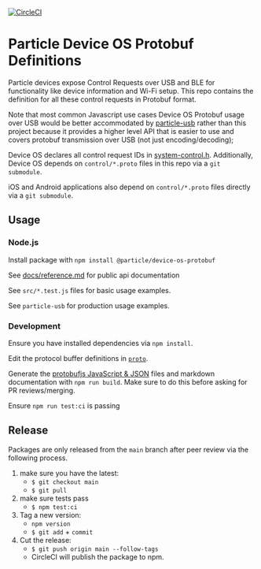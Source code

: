 [![CircleCI](https://circleci.com/gh/particle-iot/device-os-protobuf/tree/main.svg?style=svg)](https://circleci.com/gh/particle-iot/device-os-protobuf/tree/main)

# Particle Device OS Protobuf Definitions

Particle devices expose Control Requests over USB and BLE for functionality like device information and Wi-Fi setup. This repo contains the definition for all these control requests in Protobuf format. 

Note that most common Javascript use cases Device OS Protobuf usage over USB would be better accommodated by [particle-usb](https://github.com/particle-iot/particle-usb) rather than this project because it provides a higher level API that is easier to use and covers protobuf transmission over USB (not just encoding/decoding);

Device OS declares all control request IDs in [system-control.h](https://github.com/particle-iot/device-os/blob/develop/system/inc/system_control.h). Additionally, Device OS depends on `control/*.proto` files in this repo via a `git submodule`.

iOS and Android applications also depend on `control/*.proto` files directly via a `git submodule`.

## Usage
### Node.js

Install package with `npm install @particle/device-os-protobuf`

See [docs/reference.md](/docs/reference.md) for public api documentation

See `src/*.test.js` files for basic usage examples.

See `particle-usb` for production usage examples.

### Development

Ensure you have installed dependencies via `npm install`.

Edit the protocol buffer definitions in [`proto`](proto).

Generate the [protobufjs JavaScript & JSON](https://www.npmjs.com/package/protobufjs) files and markdown documentation with `npm run build`. Make sure to do this before asking for PR reviews/merging.

Ensure `npm run test:ci` is passing

## Release

Packages are only released from the `main` branch after peer review via the following process.

1. make sure you have the latest:
	* `$ git checkout main`
	* `$ git pull`
1. make sure tests pass
	* `$ npm test:ci`
1. Tag a new version:
    * `npm version` 
    * `$ git add` + `commit`
1. Cut the release:
    * `$ git push origin main --follow-tags`
    * CircleCI will publish the package to npm.

